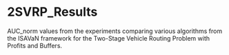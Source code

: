 # 2SVRP_Results

AUC_norm values from the experiments comparing various algorithms from the ISAVaN framework for the Two-Stage Vehicle Routing Problem with Profits and Buffers.